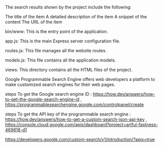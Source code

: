 The search results shown by the project include the following:

The title of the item
A detailed description of the item
A snippet of the content
The URL of the item

bin/www: This is the entry point of the application.

app.js: This is the main Express server configuration file.

routes.js: This file manages all the website routes.

models.js: This file contains all the application models.

views: This directory contains all the HTML files of the project.

Google Programmable Search Engine offers web developers a platform to make customized search engines for their web pages. 

steps To get the Google search engine ID : https://how.dev/answers/how-to-get-the-google-search-engine-id , https://programmablesearchengine.google.com/controlpanel/create

steps To get the API key of the programmable search engine : https://how.dev/answers/how-to-get-a-custom-search-json-api-key , https://console.cloud.google.com/apis/dashboard?project=artful-fastness-469818-d1

https://developers.google.com/custom-search/v1/introduction/?apix=true

